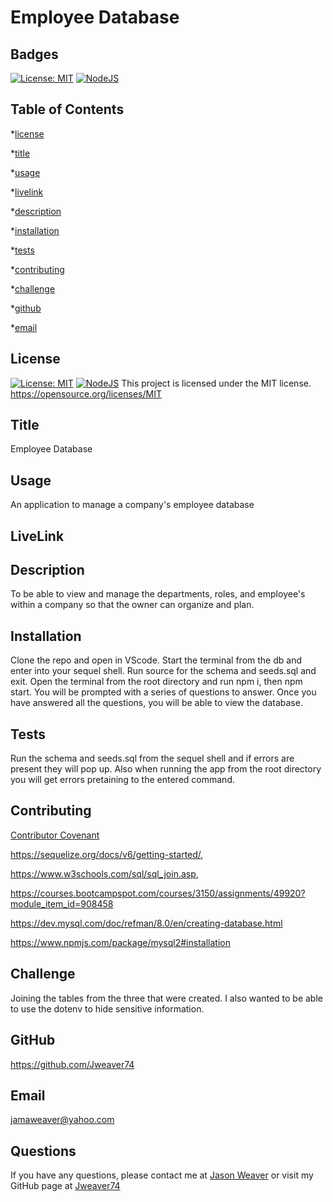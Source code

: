 # Employee Database
  ## Badges
  [![License: MIT](https://img.shields.io/badge/License-MIT-yellow.svg)](https://opensource.org/licenses/MIT) [![NodeJS](https://img.shields.io/badge/node.js-6DA55F?style=for-the-badge&logo=node.js&logoColor=white)](https://nodejs.org/en)

  ## Table of Contents
  *[license](#license)

  *[title](#title)

  *[usage](#usage)

  *[livelink](#livelink)

  *[description](#description)

  *[installation](#installation)

  *[tests](#tests)

  *[contributing](#contributing)

  *[challenge](#challenge)

  *[github](#github)

  *[email](#email)

  ## License
  [![License: MIT](https://img.shields.io/badge/License-MIT-yellow.svg)](https://opensource.org/licenses/MIT)
  [![NodeJS](https://img.shields.io/badge/node.js-6DA55F?style=for-the-badge&logo=node.js&logoColor=white)](https://nodejs.org/en)
  This project is licensed under the MIT license.
  https://opensource.org/licenses/MIT


  ## Title
  Employee Database


  ## Usage
  An application to manage a company's employee database

  ## LiveLink
  


  ## Description
  To be able to view and manage the departments, roles, and employee's within a company so that the owner can organize and plan.


  ## Installation
  Clone the repo and open in VScode. Start the terminal from the db and enter into your sequel shell. Run source for the schema and seeds.sql and exit. Open the terminal from the root directory and run npm i, then npm start. You will be prompted with a series of questions to answer. Once you have answered all the questions, you will be able to view the database.



  ## Tests
  Run the schema and seeds.sql from the sequel shell and if errors are present they will pop up. Also when running the app from the root directory you will get errors pretaining to the entered command.


  ## Contributing
  [Contributor Covenant](https://www.contributor-covenant.org/)

  https://sequelize.org/docs/v6/getting-started/,
  
   https://www.w3schools.com/sql/sql_join.asp, 
   
   https://courses.bootcampspot.com/courses/3150/assignments/49920?module_item_id=908458

   https://dev.mysql.com/doc/refman/8.0/en/creating-database.html

   https://www.npmjs.com/package/mysql2#installation


  ## Challenge
  Joining the tables from the three that were created. I also wanted to be able to use the dotenv to hide sensitive information.  
  


  ## GitHub
  https://github.com/Jweaver74


  ## Email
  jamaweaver@yahoo.com


  ## Questions
  If you have any questions, please contact me at [Jason Weaver](Jamaweaver@yahoo.com) or visit my GitHub page at [Jweaver74](https://github.com/Jweaver74)

